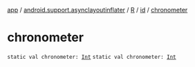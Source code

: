 [app](../../../index.md) / [android.support.asynclayoutinflater](../../index.md) / [R](../index.md) / [id](index.md) / [chronometer](./chronometer.md)

# chronometer

`static val chronometer: `[`Int`](https://kotlinlang.org/api/latest/jvm/stdlib/kotlin/-int/index.html)
`static val chronometer: `[`Int`](https://kotlinlang.org/api/latest/jvm/stdlib/kotlin/-int/index.html)